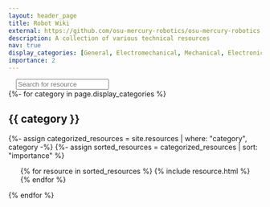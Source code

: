 ```yaml
---
layout: header_page
title: Robot Wiki
external: https://github.com/osu-mercury-robotics/osu-mercury-robotics.github.io/wiki
description: A collection of various technical resources
nav: true
display_categories: [General, Electromechanical, Mechanical, Electronics, Programming, ROS, Website]
importance: 2
---
```

<script>
// Logic behind search functionality
$(document).ready(function() {

  $("#search_bar").on("keyup", function() {
    var value = $(this).val().toLowerCase();
    // For each card, check if any of its innerHTML contains the input string (includes title, description, tags, categories)
    $(".card").each(function() {
      var r = $(this).text().toLowerCase().indexOf(value) > -1;
      if(r) { //If a card is becoming visible, ensure its parent is visible
        $(this).closest(".card-parent").toggle(true);
      }
      $(this).toggle(r);
    });

    $(".card-parent").each(function() {
      $(this).toggle($(this).find(".card:visible").length > 0);
    });
    $(".card:visible").each(function() {
      console.log($(this)[0]);
    });
  });
});
</script>


<div style="padding-left: 15px; padding-right: 15px;" tabindex="0">
  <input class="form-control searchbar shadow-sm" id="search_bar" type="text" placeholder="Search for resource" tabindex="1">
</div>

<!-- pages/resources.md -->
<div class="resources">
  <!-- Loop through categories -->
  {%- for category in page.display_categories %}
  <div class = "container card-parent" id="{{category}}">
    <!-- For each category, add header -->
    <h2 class="category">{{ category }}</h2>
    {%- assign categorized_resources = site.resources | where: "category", category -%}
    {%- assign sorted_resources = categorized_resources | sort: "importance" %}
    <ul class="post-list">
      {% for resource in sorted_resources %}
          {% include resource.html %}
      {% endfor %}
    </ul>
  </div>
  {% endfor %}
</div>